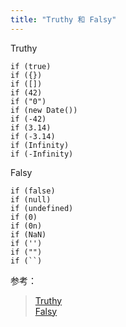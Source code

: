 ```yaml
---
title: "Truthy 和 Falsy"
---
```


Truthy

```
if (true)
if ({})
if ([])
if (42)
if ("0")
if (new Date())
if (-42)
if (3.14)
if (-3.14)
if (Infinity)
if (-Infinity)
```

Falsy

```
if (false)
if (null)
if (undefined)
if (0)
if (0n)
if (NaN)
if ('')
if ("")
if (``)
```

参考：

> [Truthy](https://developer.mozilla.org/en-US/docs/Glossary/Truthy)  
> [Falsy](https://developer.mozilla.org/en-US/docs/Glossary/Falsy)